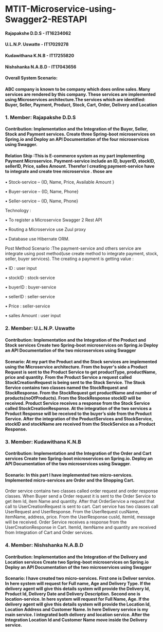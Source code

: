 # MTIT-Microservice-using-Swagger2-RESTAPI

#### Rajapakshe D.D.S	  - IT16234062
#### U.L.N.P. Uswatte	  - IT17029278
#### Kudawithana K.N.B	- IT17255820
#### Nishshanka N.A.B.D	- IT17043656

#### Overall System Scenario: 

#### ABC company is known to be company which does online sales. Many services are rendered by this company. These services are implemented using Microservices architecture.The services which are identified: Buyer, Seller, Payment, Product, Stock, Cart, Order, Delivery and Location
	
### 1.	Member: Rajapakshe D.D.S

#### Contribution: Implementation and the Integration of the Buyer, Seller, Stock and Payment services. Create three Spring-boot microservices on Spring.io and Deploy an API Documentation of the four microservices using Swagger.           
#### Relation Ship :This is E-commerce system as my part implementing Payment Microservice. Payment-service include an ID, buyerID, stockID, sellerID, Price, salles Amount. Therefor I creating payment-service have to integrate and create tree microservice . those are 

•	Stock-service – {ID, Name, Price, Available  Amount }

•	Buyer-service – {ID, Name, Phone}

•	Seller-service – {ID, Name, Phone}

Technology :

•	To register a Microservice Swagger 2 Rest API 

•	Routing a Microservice  use Zuul proxy 

•	Database use Hibernate ORM.

Post Method Scenario :The payment-service and others service are integrate using post method(use create method to integrate payment, stock, seller, buyer services). The creating a payment is getting value : 

•	ID : user input

•	stockID : stock-service

•	buyerID : buyer-service

•	sellerID : seller-service

•	Price : seller-service

•	salles Amount : user input

### 2.	Member: U.L.N.P. Uswatte

#### Contribution: Implementation and the Integration of the Product and Stock services Create two Spring-boot microservices on Spring.io Deploy an API Documentation of the two microservices using Swagger

#### Scenario: At my part the Product and the Stock services are implemented using the Microservice architecture. From the buyer's side a Product Request is sent to the Product Service to get productType, productName, price and quantity. From the Product Service a request called StockCreationRequest is being sent to the Stock Service. The Stock Service contains two classes named the StockRequest and StockResponse. From the StockRequest get productName and number of products(noOfProducts). From the StockResponse stockID will be received. Product Service receives a response from the Stock Service called StockCreationResponse. At the integration of the two services a Product Response will be received to the buyer’s side from the Product Service. After the integration of the ProductServices and StockService, stockID and stockName are received from the StockService as a Product Response.

### 3.	Member: Kudawithana K.N.B

#### Contribution: Implementation and the Integration of the Order and Cart services Create two Spring-boot microservices on Spring.io. Deploy an API Documentation of the two microservices using Swagger.

#### Scenario: In this part I have implemented two micro-services. Implemented micro-services are Order and the Shopping Cart.
Order service contains two classes called order request and order response classes. When Buyer send a Order request it is sent to the Order Service to get item Id, item Name and quantity. After that OrderService a request that call to UserCreationRequest is sent to cart. Cart service has two classes call UserRequest and UserResponse. From the UserRequest cusName, itemName, address, price. From the UserResponse cusId, itemId, message will be received. Order Service receives a response from the UserCreationResponse in Cart. ItemId, itemName and quantity are received from Integration of Cart and Order services.

### 4.	Member: Nishshanka N.A.B.D

#### Contribution: Implementation and the Integration of the Delivery and Location services Create two Spring-boot microservices on Spring.io Deploy an API Documentation of the two microservices using Swagger

#### Scenario: I have created two micro-services. First one is Deliver service. In here system will request for Full name, Age and Delivery Type. If the delivery agent will give this details system will provide the Delivery Id, Product Id, Delivery Date and Delivery Description. Second one is location-service. In here system will request for Full Name, Age. If the delivery agent will give this details system will provide the Location Id, Location Address and Customer Name. In here Delivery service is my main service. I integrated both delivery and location service. After the Integration Location Id and Customer Name move inside the Delivery service. 
